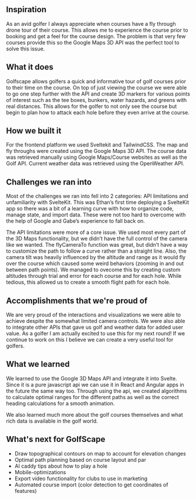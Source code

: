 ## Inspiration
As an avid golfer I always appreciate when courses have a fly through drone tour of their course. This allows me to experience the course prior to booking and get a feel for the course design. The problem is that very few courses provide this so the Google Maps 3D API was the perfect tool to solve this issue.
## What it does
Golfscape allows golfers a quick and informative tour of golf courses prior to their time on the course. On top of just viewing the course we were able to go one step further with the API and create 3D markers for various points of interest such as the tee boxes, bunkers, water hazards, and greens with real distances. This allows for the golfer to not only see the course but begin to plan how to attack each hole before they even arrive at the course. 
## How we built it
For the frontend platform we used Sveltekit and TailwindCSS. The map and fly throughs were created using the Google Maps 3D API. The course data was retrieved manually using Google Maps/Course websites as well as the Golf API. Current weather data was retrieved using the OpenWeather API.

## Challenges we ran into
Most of the challenges we ran into fell into 2 categories: API limitations and unfamiliarity with SvelteKit. This was Ethan’s first time deploying a SvelteKit app so there was a bit of a learning curve with how to organize code, manage state, and import data. These were not too hard to overcome with the help of Google and Gabe’s experience to fall back on. 

The API limitations were more of a core issue. We used most every part of the 3D Maps functionality, but we didn’t have the full control of the camera like we wanted. The flyCameraTo function was great, but didn’t have a way to customize the path to follow a curve rather than a straight line. Also, the camera tilt was heavily influenced by the altitude and range as it would fly over the course which caused some weird behaviors (zooming in and out between path points). We managed to ovecome this by creating custom altitudes through trial and error for each course and for each hole. While tedious, this allowed us to create a smooth flight path for each hole.

## Accomplishments that we're proud of
We are very proud of the interactions and visualizations we were able to achieve despite the somewhat limited camera controls. We were also able to integrate other APIs that gave us golf and weather data for added user value. As a golfer I am actually excited to use this for my next round! If we continue to work on this I believe we can create a very useful tool for golfers.

## What we learned
We learned to use the Google 3D Maps API and integrate it into Svelte. Since it is a pure javascript api we can use it in React and Angular apps in the future the same way too. Through using the api, we created algorithms to calculate optimal ranges for the different paths as well as the correct heading calculations for a smooth animation.

We also learned much more about the golf courses themselves and what rich data is available in the golf world.

## What's next for GolfScape
- Draw topographical contours on map to account for elevation changes
- Optimal path planning based on course layout and par
- AI caddy tips about how to play a hole
- Mobile-optimizations
- Export video functionality for clubs to use in marketing
- Automated course import (color detection to get coordinates of features)

  

